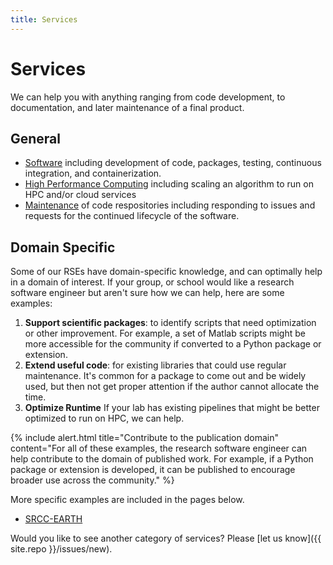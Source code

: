 ```yaml
---
title: Services
---
```


# Services

We can help you with anything ranging from code development, to documentation,
and later maintenance of a final product.

## General

 - [Software](software) including development of code, packages, testing, continuous integration, and containerization.
 - [High Performance Computing](hpc) including scaling an algorithm to run on HPC and/or cloud services
 - [Maintenance](maintenance) of code respositories including responding to issues and requests for the continued lifecycle of the software.

## Domain Specific

Some of our RSEs have domain-specific knowledge, and can optimally help in a domain of interest. If your group,
or school would like a research software engineer but aren't sure how we can help, here are some examples:

 1. **Support scientific packages**: to identify scripts that need optimization or other improvement. For example, a set of Matlab scripts might be more accessible for the community if converted to a Python package or extension.
 2. **Extend useful code**: for existing libraries that could use regular maintenance. It's common for a package to come out and be widely used, but then not get proper attention if the author cannot allocate the time.
 3. **Optimize Runtime** If your lab has existing pipelines that might be better optimized to run on HPC, we can help.


{% include alert.html title="Contribute to the publication domain" content="For all of these examples, the research software engineer can help contribute to the domain of published work. For example, if a Python package or extension is developed, it can be published to encourage broader use across the community." %}

More specific examples are included in the pages below.

 - [SRCC-EARTH](srcc-earth)

Would you like to see another category of services? Please [let us know]({{ site.repo }}/issues/new).
